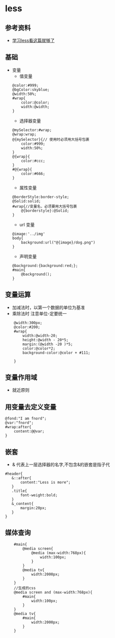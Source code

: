 # less
## 参考资料
- [学习less看这篇就够了](https://segmentfault.com/a/1190000012360995)
## 基础
- 变量
    - 值变量
    ```less
    @color:#999;
    @bgColor:skyblue;
    @width:50%;
    #wrap{
        color:@color;
        width:@width;
    }
    ```
    - 选择器变量
    ```less
    @mySelector:#wrap;
    @wrap:wrap;
    @{mySelector}{// 使用时必须用大括号包裹
        color:#999;
        width:50%;
    }
    @{wrap}{
        color:#ccc;
    }
    #@{wrap}{
        color:#666;
    }
    ```
    - 属性变量
    ```less
    @borderStyle:border-style;
    @Solid:solid;
    #wrap{//变量名，必须要用大括号包裹
        @{borderstyle}:@Solid;
    }
    ```
    - url 变量
    ```less
    @image:'../img'
    body{
        background:url("@{image}/dog.png")
    }
    ```
    - 声明变量
    ```less
    @background:{background:red;};
    #main{
        @background();
    }
    ```
## 变量运算
- 加减法时，以第一个数据的单位为基准
- 乘除法时 注意单位-定要统一
```less
    @width:300px;
    @color:#200;
    #wrap{
        width:@width-20;
        height:@width - 20*5;
        margin:(@width -20 )*5;
        color:@color*2;
        background-color:@color + #111;

    }
```
## 变量作用域
- 就近原则
## 用变量去定义变量
```less
@fond:"I am fnord";
@var:"fnord";
#wrap:after{
    content:@@var;
}
```
## 嵌套
 - & 代表上一层选择器的名字,不包含&的嵌套是指子代
 ```less
#header{
    &::after{
        content:"Less is more";
    }
    .title{
        font-weight:bold;
    }
    &_content{
        margin:20px;
    }
}
 ```
 ## 媒体查询
```less
    #main{
        @media screen{
            @media (max-width:768px){
                width:100px;
            }
        }
        @media tv{
            width:2000px;
        }
    }
    //生成的css
    @media screen and (max-width:768px){
        #main{
            width:100px;
        }
    }
    @media tv{
        #main{
            width:2000px;
        }
    }

```
